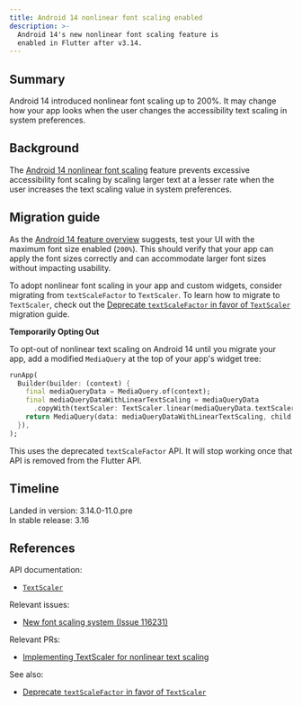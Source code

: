 ```yaml
---
title: Android 14 nonlinear font scaling enabled
description: >-
  Android 14's new nonlinear font scaling feature is
  enabled in Flutter after v3.14.
---
```


## Summary

Android 14 introduced nonlinear font scaling up to 200%.
It may change how your app looks when the user changes
the accessibility text scaling in system preferences.

## Background

The [Android 14 nonlinear font scaling][] feature prevents
excessive accessibility font scaling by scaling larger text at a lesser rate
when the user increases the text scaling value in system preferences.

## Migration guide

As the
[Android 14 feature overview][Android 14 nonlinear font scaling] suggests,
test your UI with the maximum font size enabled (`200%`).
This should verify that your app can apply the font sizes correctly
and can accommodate larger font sizes without impacting usability.

To adopt nonlinear font scaling in your app and custom widgets,
consider migrating from `textScaleFactor` to `TextScaler`.
To learn how to migrate to `TextScaler`,
check out the
[Deprecate `textScaleFactor` in favor of `TextScaler`][] migration guide.

**Temporarily Opting Out**

To opt-out of nonlinear text scaling on Android 14 until you migrate your app,
add a modified `MediaQuery` at the top of your app's widget tree:

```dart 
runApp(
  Builder(builder: (context) {
    final mediaQueryData = MediaQuery.of(context);
    final mediaQueryDataWithLinearTextScaling = mediaQueryData
      .copyWith(textScaler: TextScaler.linear(mediaQueryData.textScaler.textScaleFactor));
    return MediaQuery(data: mediaQueryDataWithLinearTextScaling, child: realWidgetTree);
  }),
);
```

This uses the deprecated `textScaleFactor` API.
It will stop working once that API is removed from the Flutter API.

## Timeline

Landed in version: 3.14.0-11.0.pre<br>
In stable release: 3.16

## References

API documentation:

* [`TextScaler`][]

Relevant issues:

* [New font scaling system (Issue 116231)][]

Relevant PRs:

* [Implementing TextScaler for nonlinear text scaling][]

See also: 

* [Deprecate `textScaleFactor` in favor of `TextScaler`][]

[Android 14 nonlinear font scaling]: {{site.android-dev}}/about/versions/14/features#non-linear-font-scaling
[Deprecate `textScaleFactor` in favor of `TextScaler`]: {{site.url}}/release/breaking-changes/deprecate-textscalefactor
[`TextScaler`]: {{site.api}}/flutter/painting/TextScaler-class.html
[New font scaling system (Issue 116231)]: {{site.repo.flutter}}/issues/116231
[Implementing TextScaler for nonlinear text scaling]: {{site.repo.engine}}/pull/44907
